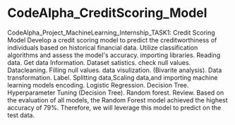 # CodeAlpha_CreditScoring_Model
CodeAlpha_Project_MachineLearning_Internship_TASK1:
Credit Scoring Model Develop a credit scoring model to predict the creditworthiness of individuals based on historical financial data.
Utilize classification algorithms and assess the model's accuracy.
importing libraries.
Reading data.
Get data Information.
Dataset satistics.
check null values.
Datacleaning.
Filling null values.
data visulization.
(Bivarite analysis).
Data transformation.
Label.
Splitting data,Scaling data,and importing machine learning models encoding.
Logistic Regression.
Decision Tree.
Hyperparameter Tuning (Decision Tree).
Random forest.
Review.
Based on the evaluation of all models, the Random Forest model achieved the highest accuracy of 79%. 
Therefore, we will leverage this model to predict on the test data.
